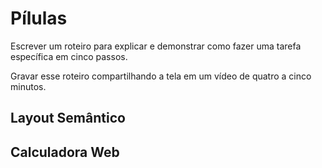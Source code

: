 # Pílulas

Escrever um roteiro para explicar e demonstrar como fazer uma tarefa específica em cinco passos.

Gravar esse roteiro compartilhando a tela em um vídeo de quatro a cinco minutos.

## Layout Semântico

## Calculadora Web